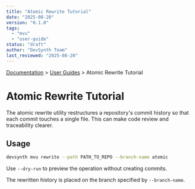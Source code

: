 ```yaml
---
title: "Atomic Rewrite Tutorial"
date: "2025-08-20"
version: "0.1.0"
tags:
  - "mvu"
  - "user-guide"
status: "draft"
author: "DevSynth Team"
last_reviewed: "2025-08-20"
---
```


<div class="breadcrumbs">
<a href="../index.md">Documentation</a> &gt; <a href="index.md">User Guides</a> &gt; Atomic Rewrite Tutorial
</div>

# Atomic Rewrite Tutorial

The atomic rewrite utility restructures a repository's commit history so that
each commit touches a single file. This can make code review and traceability
clearer.

## Usage

```bash
devsynth mvu rewrite --path PATH_TO_REPO --branch-name atomic
```

Use `--dry-run` to preview the operation without creating commits.

The rewritten history is placed on the branch specified by `--branch-name`.

